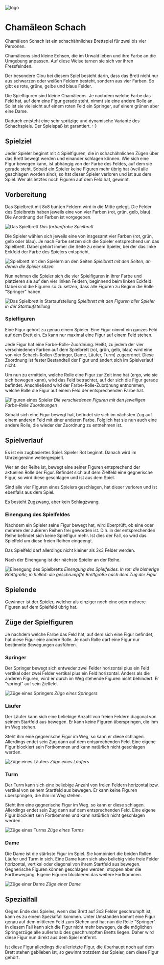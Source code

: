 ![logo](pics/logo-de.png)

# Chamäleon Schach

Chamäleon Schach ist ein schachähnliches Brettspiel für zwei bis vier Personen.

Chamäleons sind kleine Echsen, die im Urwald leben und ihre Farbe an die Umgebung anpassen. Auf diese Weise tarnen sie sich vor ihren Fressfeinden.

Der besondere Clou bei diesem Spiel besteht darin, dass das Brett nicht nur aus schwarzen oder weißen Feldern besteht, sondern aus vier Farben. So gibt es rote, grüne, gelbe und blaue Felder.

Die Spielfiguren sind kleine Chamäleons. Je nachdem welche Farbe das Feld hat, auf dem eine Figur gerade steht, nimmt sie eine andere Rolle an. So ist sie vielleicht auf einem roten Feld ein Springer, auf einem grünen aber eine Dame.

Dadurch entsteht eine sehr spritzige und dynamische Variante des Schachspiels. Der Spielspaß ist garantiert. :-)

## Spielziel

Jeder Spieler beginnt mit 4 Spielfiguren, die in schachähnlichen Zügen über das Brett bewegt werden und einander schlagen können. Wie sich eine Figur bewegen kann, ist abhängig von der Farbe des Feldes, auf dem sie gerade steht. Sobald ein Spieler keine Figuren mehr übrig hat (weil alle geschlagen worden sind), so hat dieser Spieler verloren und ist aus dem Spiel. Wer als letztes noch Figuren auf dem Feld hat, gewinnt.

## Vorbereitung

Das Spielbrett mit 8x8 bunten Feldern wird in die Mitte gelegt. Die Felder des Spielbretts haben jeweils eine von vier Farben (rot, grün, gelb, blau). Die Anordnung der Farben ist vorgegeben.

![Das Spielbrett](./pics/board.png)
*Das farbenfrohe Spielbrett*

Die Spieler wählen sich jeweils eine von insgesamt vier Farben (rot, grün, gelb oder blau). Je nach Farbe setzen sich die Spieler entsprechend um das Spielbrett. Dabei gehört immer die Seite zu einem Spieler, bei der das linke Eckfeld der Farbe des Spielers entspricht.

![Spielbrett mit den Spielern an den Seiten](./pics/board-players.png)
*Spielbrett mit den Seiten, an denen die Spieler sitzen*

Nun nehmen die Spieler sich die vier Spielfiguren in ihrer Farbe und platzieren sie auf den vier linken Feldern, beginnend beim linken Eckfeld. Dabei sind die Figuren so zu setzen, dass alle Figuren zu Beginn die Rolle "Springer" haben.

![Das Spielbrett in Startaufstellung](./pics/board-start.png)
*Spielbrett mit den Figuren aller Spieler in der Startaufstellung*

### Spielfiguren

Eine Figur gehört zu genau einem Spieler. Eine Figur nimmt ein ganzes Feld auf dem Brett ein. Es kann nur maximal eine Figur auf einem Feld stehen.

Jede Figur hat eine Farbe-Rolle-Zuordnung. Heißt, zu jedem der vier verschiedenen Farben auf dem Spielbrett (rot, grün, gelb, blau) wird eine von vier Schach-Rollen (Springer, Dame, Läufer, Turm) zugeordnet. Diese Zuordnung ist fester Bestandteil der Figur und ändert sich im Spielverlauf nicht.

Um nun zu ermitteln, welche Rolle eine Figur zur Zeit inne hat (ergo, wie sie sich bewegen kann), wird das Feld betrachtet, auf der sich die Figur gerade befindet. Anschließend wird der Farbe-Rolle-Zuordnung entnommen, welche Rolle die Figur auf einem Feld der entsprechenden Farbe hat.

![Figuren eines Spieler](./pics/pawns-red.png)
*Die verschiedenen Figuren mit den jeweiligen Farbe-Rolle Zuordnungen*

Sobald sich eine Figur bewegt hat, befindet sie sich im nächsten Zug auf einem anderen Feld mit einer anderen Farbe. Folglich hat sie nun auch eine andere Rolle, die wieder der Zuordnung zu entnehmen ist.

## Spielverlauf

Es ist ein zugbasiertes Spiel. Spieler Rot beginnt. Danach wird im Uhrzeigersinn weitergespielt.

Wer an der Reihe ist, bewegt eine seiner Figuren entsprechend der aktuellen Rolle der Figur. Befindet sich auf dem Zielfeld eine gegnerische Figur, so wird diese geschlagen und ist aus dem Spiel.

Sind alle vier Figuren eines Spielers geschlagen, hat dieser verloren und ist ebenfalls aus dem Spiel.

Es besteht Zugzwang, aber kein Schlagzwang.

### Einengung des Spielfeldes

Nachdem ein Spieler seine Figur bewegt hat, wird überprüft, ob eine oder mehrere der äußeren Reihen frei geworden ist. D.h. in der entsprechenden Reihe befindet sich keine Spielfigur mehr. Ist dies der Fall, so wird das Spielfeld um diese freien Reihen eingeengt.

Das Spielfeld darf allerdings nicht kleiner als 3x3 Felder werden.

Nach der Einengung ist der nächste Spieler an der Reihe.

![Einengung des Spielbretts](./pics/shrinking.png)
*Einengung des Spielfeldes. In rot: die bisherige Brettgröße, in hellrot: die geschrumpfte Brettgröße nach dem Zug der Figur*

## Spielende

Gewinner ist der Spieler, welcher als einziger noch eine oder mehrere Figuren auf dem Spielfeld übrig hat.

## Züge der Spielfiguren

Je nachdem welche Farbe das Feld hat, auf dem sich eine Figur befindet, hat diese Figur eine andere Rolle. Je nach Rolle darf eine Figur nur bestimmte Bewegungen ausführen.

### Springer

Der Springer bewegt sich entweder zwei Felder horizontal plus ein Feld vertikal oder zwei Felder vertikal plus ein Feld horizontal. Anders als die anderen Figuren, wird er durch im Weg stehende Figuren nicht behindert. Er "springt" auf sein Zielfeld.

![Züge eines Springers](./pics/moves-knight.png)
*Züge eines Springers*

### Läufer

Der Läufer kann sich eine beliebige Anzahl von freien Feldern diagonal von seinem Startfeld aus bewegen. Er kann keine Figuren überspringen, die ihm im Weg stehen.

Steht ihm eine gegnerische Figur im Weg, so kann er diese schlagen. Allerdings endet sein Zug dann auf dem entsprechenden Feld. Eine eigene Figur blockiert sein Fortkommen und kann natürlich nicht geschlagen werden.

![Züge eines Läufers](./pics/moves-bishop.png)
*Züge eines Läufers*

### Turm

Der Turm kann sich eine beliebige Anzahl von freien Feldern horizontal bzw. vertikal von seinem Startfeld aus bewegen. Er kann keine Figuren überspringen, die ihm im Weg stehen.

Steht ihm eine gegnerische Figur im Weg, so kann er diese schlagen. Allerdings endet sein Zug dann auf dem entsprechenden Feld. Eine eigene Figur blockiert sein Fortkommen und kann natürlich nicht geschlagen werden.

![Züge eines Turms](./pics/moves-rook.png)
*Züge eines Turms*

### Dame

Die Dame ist die stärkste Figur im Spiel. Sie kombiniert die beiden Rollen Läufer und Turm in sich. Eine Dame kann sich also beliebig viele freie Felder horizontal, vertikal oder diagonal von ihrem Startfeld aus bewegen. Gegnerische Figuren können geschlagen werden, stoppen aber die Fortbewegung. Eigene Figuren blockieren das weitere Fortkommen.

![Züge einer Dame](./pics/moves-queen.png)
*Züge einer Dame*

## Spezialfall

Gegen Ende des Spieles, wenn das Brett auf 3x3 Felder geschrumpft ist, kann es zu einem Spezialfall kommen. Unter Umständen kommt eine Figur genau auf dem mittleren Feld zum Stehen und hat nun die Rolle "Springer". In diesem Fall kann sich die Figur nicht mehr bewegen, da die möglichen Springerzüge alle außerhalb des geschrumpften Bretts liegen. Daher wird diese Figur nun direkt aus dem Spiel entfernt.

Ist diese Figur allerdings die allerletzte Figur, die überhaupt noch auf dem Brett stehen geblieben ist, so gewinnt trotzdem der Spieler, dem diese Figur gehört.